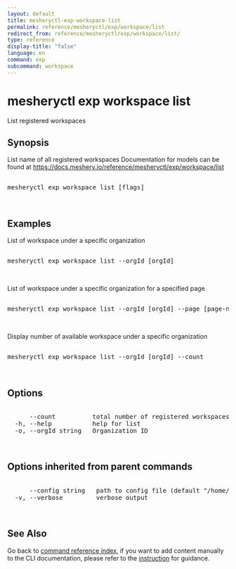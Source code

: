 ```yaml
---
layout: default
title: mesheryctl-exp-workspace-list
permalink: reference/mesheryctl/exp/workspace/list
redirect_from: reference/mesheryctl/exp/workspace/list/
type: reference
display-title: "false"
language: en
command: exp
subcommand: workspace
---
```


# mesheryctl exp workspace list

List registered workspaces

## Synopsis

List name of all registered workspaces
Documentation for models can be found at https://docs.meshery.io/reference/mesheryctl/exp/workspace/list
<pre class='codeblock-pre'>
<div class='codeblock'>
mesheryctl exp workspace list [flags]

</div>
</pre> 

## Examples

List of workspace under a specific organization
<pre class='codeblock-pre'>
<div class='codeblock'>
mesheryctl exp workspace list --orgId [orgId]

</div>
</pre> 

List of workspace under a specific organization for a specified page
<pre class='codeblock-pre'>
<div class='codeblock'>
mesheryctl exp workspace list --orgId [orgId] --page [page-number]

</div>
</pre> 

Display number of available  workspace under a specific organization
<pre class='codeblock-pre'>
<div class='codeblock'>
mesheryctl exp workspace list --orgId [orgId] --count

</div>
</pre> 

## Options

<pre class='codeblock-pre'>
<div class='codeblock'>
      --count          total number of registered workspaces
  -h, --help           help for list
  -o, --orgId string   Organization ID

</div>
</pre>

## Options inherited from parent commands

<pre class='codeblock-pre'>
<div class='codeblock'>
      --config string   path to config file (default "/home/n2/.meshery/config.yaml")
  -v, --verbose         verbose output

</div>
</pre>

## See Also

Go back to [command reference index](/reference/mesheryctl/), if you want to add content manually to the CLI documentation, please refer to the [instruction](/project/contributing/contributing-cli#preserving-manually-added-documentation) for guidance.
